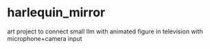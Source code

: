 # harlequin_mirror
art project to connect small llm with animated figure in television with microphone+camera input
